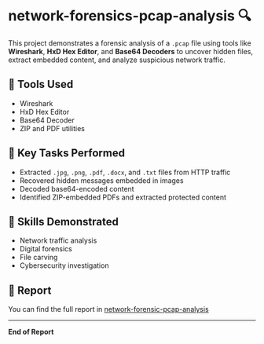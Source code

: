 # network-forensics-pcap-analysis 🔍

This project demonstrates a forensic analysis of a `.pcap` file using tools like **Wireshark**, **HxD Hex Editor**, and **Base64 Decoders** to uncover hidden files, extract embedded content, and analyze suspicious network traffic.

## 🔧 Tools Used
- Wireshark
- HxD Hex Editor
- Base64 Decoder
- ZIP and PDF utilities

## 📂 Key Tasks Performed
- Extracted `.jpg`, `.png`, `.pdf`, `.docx`, and `.txt` files from HTTP traffic
- Recovered hidden messages embedded in images
- Decoded base64-encoded content
- Identified ZIP-embedded PDFs and extracted protected content

## 🧪 Skills Demonstrated
- Network traffic analysis
- Digital forensics
- File carving
- Cybersecurity investigation

## 📄 Report
You can find the full report in [network-forensic-pcap-analysis](https://github.com/Tanmaya-212/network-forensics-pcap-analysis/blob/main)

---

**End of Report**
